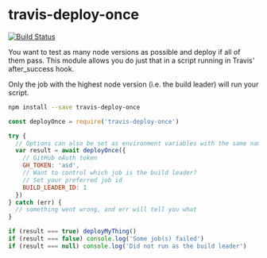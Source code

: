 # travis-deploy-once

[![Build Status](https://travis-ci.org/semantic-release/travis-deploy-once.svg?branch=master)](https://travis-ci.org/semantic-release/travis-deploy-once)

You want to test as many node versions as possible and deploy if all of them pass.
This module allows you do just that in a script running in Travis' after_success hook.

Only the job with the highest node version (i.e. the build leader) will run your script.

```bash
npm install --save travis-deploy-once
```

```js
const deployOnce = require('travis-deploy-once')

try {
  // Options can also be set as environment variables with the same name
  var result = await deployOnce({
    // GitHub oAuth token
    GH_TOKEN: 'asd',
    // Want to control which job is the build leader?
    // Set your preferred job id
    BUILD_LEADER_ID: 1  
  })
} catch (err) {
  // something went wrong, and err will tell you what
}

if (result === true) deployMyThing()
if (result === false) console.log('Some job(s) failed')
if (result === null) console.log('Did not run as the build leader')
```
